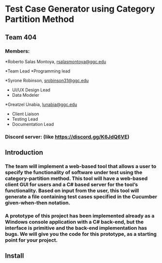 # Test Case Generator using Category Partition Method

## Team 404

### Members:

*Roberto Salas Montoya, rsalasmontoya@ggc.edu

  *Team Lead
  *Programming lead
  
  
*Syrone Robinson, srobinson31@ggc.edu

  * UI/UX Design Lead
  * Data Modeler


*Greatzel Unabia, lunabia@ggc.edu

  * Client Liaison
  * Testing Lead
  * Documentation Lead
  
  
### Discord server: (like https://discord.gg/K6JdQ6VE)

## Introduction
### The team will implement a web-based tool that allows a user to specify the functionality of software under test using the category-partition method. This tool will have a web-based client GUI for users and a C# based server for the tool’s functionality. Based on input from the user, this tool will generate a file containing test cases specified in the Cucumber given-when-then notation.
### A prototype of this project has been implemented already as a Windows console application with a C# back-end, but the interface is primitive and the back-end implementation has bugs. We will give you the code for this prototype, as a starting point for your project.

## Install
